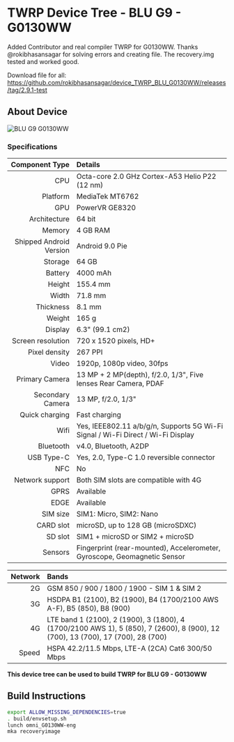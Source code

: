 # TWRP Device Tree - BLU G9 - G0130WW


Added Contributor and real compiler TWRP for G0130WW.
Thanks @rokibhasansagar for solving errors and creating file. The recovery.img tested and worked good.

Download file for all: https://github.com/rokibhasansagar/device_TWRP_BLU_G0130WW/releases/tag/2.9.1-test

## About Device

![BLU G9 G0130WW](https://fdn2.gsmarena.com/vv/pics/blu/blu-g9-1.jpg)

### Specifications

Component Type | Details
-------:|:-------------------------
CPU     | Octa-core 2.0 GHz Cortex-A53 Helio P22 (12 nm)
Platform | MediaTek MT6762
GPU     | PowerVR GE8320
Architecture | 64 bit
Memory  | 4 GB RAM
Shipped Android Version | 	Android 9.0 Pie
Storage | 64 GB
Battery | 4000 mAh
Height | 155.4 mm
Width | 71.8 mm
Thickness | 8.1 mm
Weight | 165 g
Display | 6.3" (99.1 cm2)
Screen resolution | 720 x 1520 pixels, HD+
Pixel density | 267 PPI
Video | 1920p, 1080p video, 30fps
Primary Camera | 13 MP + 2 MP(depth), f/2.0, 1/3", Five lenses Rear Camera, PDAF
Secondary Camera | 13 MP, f/2.0, 1/3"
Quick charging | Fast charging
Wifi | Yes, IEEE802.11 a/b/g/n, Supports 5G Wi-Fi Signal / Wi-Fi Direct / Wi-Fi Display
Bluetooth | v4.0, Bluetooth, A2DP
USB Type-C | Yes, 2.0, Type-C 1.0 reversible connector
NFC | No
Network support | Both SIM slots are compatible with 4G
GPRS | Available
EDGE | Available
SIM size | SIM1: Micro, SIM2: Nano
CARD slot |	microSD, up to 128 GB (microSDXC)
SD slot |	SIM1 + microSD or SIM2 + microSD
Sensors | Fingerprint (rear-mounted), Accelerometer, Gyroscope, Geomagnetic Sensor

Network | Bands
-------:|:-------------------------
2G | GSM 850 / 900 / 1800 / 1900 - SIM 1 & SIM 2
3G | HSDPA B1 (2100), B2 (1900), B4 (1700/2100 AWS A-F), B5 (850), B8 (900)
4G | LTE band 1 (2100), 2 (1900), 3 (1800), 4 (1700/2100 AWS 1), 5 (850), 7 (2600), 8 (900), 12 (700), 13 (700), 17 (700), 28 (700)
Speed | HSPA 42.2/11.5 Mbps, LTE-A (2CA) Cat6 300/50 Mbps

**This device tree can be used to build TWRP for BLU G9 - G0130WW**


## Build Instructions
```sh
export ALLOW_MISSING_DEPENDENCIES=true
. build/envsetup.sh
lunch omni_G0130WW-eng
mka recoveryimage
```
